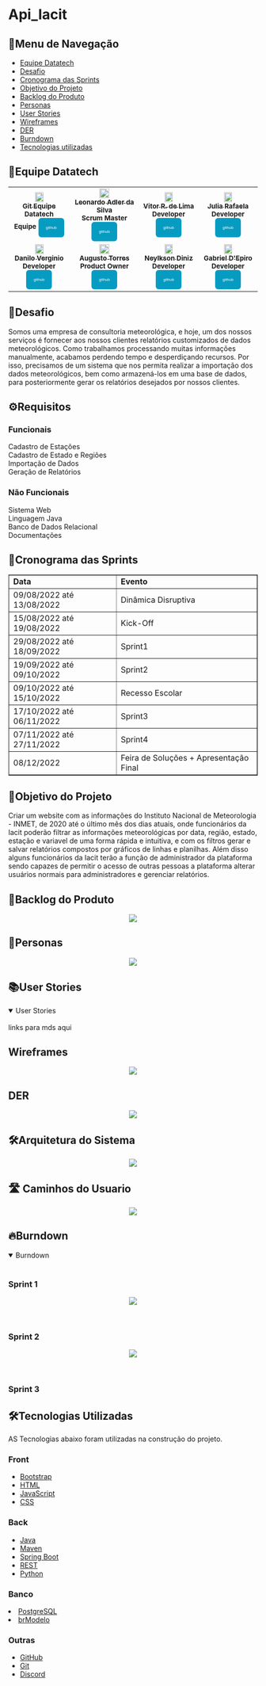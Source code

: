 # Api_Iacit

<h2>📜Menu de Navegação</h2>

- [Equipe Datatech](#equipe-datatech)
- [Desafio](#desafio)
- [Cronograma das Sprints](#cronograma-das-sprints)
- [Objetivo do Projeto](#objetivo-do-projeto)
- [Backlog do Produto](#backlog-do-produto)
- [Personas](#personas)
- [User Stories](#user-stories)
- [Wireframes](#wireframes)
- [DER](#der)
- [Burndown](#burndown)
- [Tecnologias utilizadas](#tecnologias-utilizadas)


</table>
<h2>🎲Equipe Datatech</h2>
<table>
<tr>
<td align="center">

<a href="https://github.com/DatatechOffice">    
<img src="https://avatars.githubusercontent.com/u/100881194?v=4" width = "40%">            
<br />
<sub><b>Git Equipe Datatech</b></sub>
<br />
</a>
<sub><b>Equipe</b></sub>
<sub><b><a href="https://github.com/DatatechOffice"><button style="background: #069cc2; border-radius: 6px; padding: 15px; cursor: pointer; color: #fff; border: none; font-size: 8px;">github</button></a></b></sub> 

<td align="center">

<a href="https://github.com/LeoAdlerr">
<img src="https://avatars.githubusercontent.com/u/88751032?v=4" width = "40%">            
<br />
<sub><b>Leonardo Adler da Silva</b></sub>
<br />
</a>
<sub><b>Scrum Master</b></sub>
<sub><b><a href="https://github.com/LeoAdlerr"><button style="background: #069cc2; border-radius: 6px; padding: 15px; cursor: pointer; color: #fff; border: none; font-size: 8px;">github</button></a></b></sub> 
<td align="center">
    
<a href="https://github.com/VilRL">
<img src="https://avatars.githubusercontent.com/u/56142288?v=4" width = "40%"> 
<br />
<sub><b>Vitor R. de Lima</b></sub>
<br />
</a>
<sub><b>Developer</b></sub>
<sub><b><a href="https://github.com/VilRL"><button style="background: #069cc2; border-radius: 6px; padding: 15px; cursor: pointer; color: #fff; border: none; font-size: 8px;">github</button></a></b></sub> 
<br />
</td>
<td align="center">

<a href="https://github.com/jufaela">
<img src="https://avatars.githubusercontent.com/u/79148564?v=4" width = "40%"> 
<br />
<sub><b>Julia Rafaela</b></sub>
<br />
</a>
<sub><b>Developer</b></sub>
<sub><b><a href="https://github.com/jufaela"><button style="background: #069cc2; border-radius: 6px; padding: 15px; cursor: pointer; color: #fff; border: none; font-size: 8px;">github</button></a></b></sub> 
<br />
</td>
</tr>
<tr>
<td align="center">

<a href="https://github.com/Daniloel">
<img src="https://avatars.githubusercontent.com/u/88066389?v=4" width = "40%"> 
<br />
<sub><b>Danilo Verginio</b></sub>
<br />
</a>
<sub><b>Developer</b></sub>
<sub><b><a href="https://github.com/Daniloel"><button style="background: #069cc2; border-radius: 6px; padding: 15px; cursor: pointer; color: #fff; border: none; font-size: 8px;">github</button></a></b></sub>
<br />
</td>
<td align="center">

<a href="https://github.com/MrZeroLeft">   
<img src="https://avatars.githubusercontent.com/u/77200265?v=4" width = "40%"> 
<br />
<sub><b>Augusto Torres</b></sub>
<br />
</a>
<sub><b>Product Owner</b></sub>
<sub><b><a href="https://github.com/MrZeroLeft"><button style="background: #069cc2; border-radius: 6px; padding: 15px; cursor: pointer; color: #fff; border: none; font-size: 8px;">github</button></a></b></sub>
<br />
</td>

<td align="center">

<a href="https://github.com/NeyDiniz">
<img src="https://avatars.githubusercontent.com/u/80933376?v=4" width = "40%"> 
<br />
<sub><b>Neylkson Diniz</b></sub>
<br /> 
</a>
<sub><b>Developer</b></sub>
<sub><b><a href="https://github.com/NeyDiniz"><button style="background: #069cc2; border-radius: 6px; padding: 15px; cursor: pointer; color: #fff; border: none; font-size: 8px;">github</button></a></b></sub>
<br />
</td>


<td align="center">

<a href="https://github.com/GabrielDepiro">
<img src="https://avatars.githubusercontent.com/u/90358435?v=4" width = "40%"> 
<br />
<sub><b>Gabriel D'Epiro</b></sub>
<br /> 
</a>
<sub><b>Developer</b></sub>
<sub><b><a href="https://github.com/GabrielDepiro"><button style="background: #069cc2; border-radius: 6px; padding: 15px; cursor: pointer; color: #fff; border: none; font-size: 8px;">github</button></a></b></sub>
<br />
</td>

</tr>
</table>


<h2>🧩Desafio</h2>
Somos uma empresa de consultoria meteorológica, e hoje, um dos nossos serviços é fornecer aos nossos clientes relatórios customizados de dados meteorológicos.
Como trabalhamos processando muitas informações manualmente, acabamos perdendo tempo e desperdiçando recursos.
Por isso, precisamos de um sistema que nos permita realizar a importação dos dados meteorológicos, bem como armazená-los em uma base de dados, para posteriormente gerar os relatórios desejados por nossos clientes.


<h2>⚙️Requisitos</h2>
<h3>Funcionais</h3>
Cadastro de Estações <br>
Cadastro de Estado e Regiões <br>
Importação de Dados <br>
Geração de Relatórios <br>

<h3>Não Funcionais</h3>
Sistema Web <br>
Linguagem Java <br>
Banco de Dados Relacional <br>
Documentações <br>


<h2>📄Cronograma das Sprints</h2>
<table border="1">
    <tr>
        <td><b>Data</b></td>
        <td><b>Evento</b></td>  
    </tr>
        <tr>
        <td>09/08/2022 até 13/08/2022</td>
        <td>Dinâmica Disruptiva</td>  
    </tr>
    <tr>
        <td>15/08/2022 até 19/08/2022</td>
        <td>Kick-Off</td>  
    </tr> 
    <tr>
        <td>29/08/2022 até 18/09/2022</td>
        <td>Sprint1 </td>  
    </tr>    
    <tr>
        <td>19/09/2022 até 09/10/2022</td>
        <td>Sprint2</td>  
    </tr>
        <tr>
        <td>09/10/2022 até 15/10/2022</td>
        <td>Recesso Escolar</td>  
    </tr>
    <tr>
        <td>17/10/2022 até 06/11/2022</td>
        <td>Sprint3</td>  
    </tr>   
    <tr>
        <td>07/11/2022 até 27/11/2022</td>
        <td>Sprint4</td>  
    </tr>
    <tr>
        <td>08/12/2022</td>
        <td>Feira de Soluções + Apresentação Final</td>  
    </tr> 
</table>


<h2>🎯Objetivo do Projeto</h2>
Criar um website com as informações do Instituto Nacional de Meteorologia - INMET, de 2020 até o último mês dos dias atuais, onde funcionários da Iacit poderão filtrar as informações meteorológicas por data, região, estado, estação e variavel de uma forma rápida e intuitiva, e com os filtros gerar e salvar relatórios compostos por gráficos de linhas e planilhas. Além disso alguns funcionários da Iacit terão a função de administrador da plataforma sendo capazes de permitir o acesso de outras pessoas a plataforma alterar usuários normais para administradores e gerenciar relatórios.


<h2>📄Backlog do Produto</h2>
<p align="center">
<img src="https://github.com/DatatechOffice/Api_Iacit/blob/Sprint2/Imagens/Cards/Backlog.png">
</p>


<h2>👤Personas</h2>
<p align="center">
<img src="https://github.com/DatatechOffice/Api_Iacit/blob/Sprint2/Imagens/Cards/Personas.png">
</p>


<h2>📚User Stories</h2>
<details open>
<summary>User Stories</summary>
<br>
links para mds aqui
</details>


<h2>Wireframes</h2>
<p align="center">
<img src="https://github.com/DatatechOffice/Api_Iacit/blob/Sprint2/Imagens/Wireframe_Home.png">
</p>


<h2>DER</h2>
<p align="center">
<img src="https://github.com/DatatechOffice/Api_Iacit/blob/sprint3_att_banco/Banco/Imagens/Conceitual.png">
</p>


<h2>🛠️Arquitetura do Sistema</h2>
<p align="center">
<img src="https://github.com/DatatechOffice/Api_Iacit/blob/Sprint2/Imagens/Cards/Arquitetura%20do%20Sistema.png">
</p>


<h2> 🛣 Caminhos do Usuario</h2>
<p align="center">
<img src="https://github.com/DatatechOffice/Api_Iacit/blob/Sprint2/Imagens/Cards/Caminhos%20do%20Usuario.png">
</p>


<h2>🔥Burndown</h2>
<details open>
<summary>Burndown</summary>
<br>

<h3>Sprint 1</h3>
<p align="center">
<img src="https://github.com/DatatechOffice/Api_Iacit/blob/main/Imagens/Burndown_1.png">
</p>

<br>

<h3>Sprint 2</h3>
<p align="center">
<img src="https://github.com/DatatechOffice/Api_Iacit/blob/Sprint2/Imagens/Burndown_2.png">
</p>

<br>

<h3>Sprint 3</h3>
</details>


<h2>🛠Tecnologias Utilizadas</h2>

AS Tecnologias abaixo foram utilizadas na construção do projeto.
<h3>Front</h3>

- [Bootstrap](https://getbootstrap.com/)
- [HTML](https://developer.mozilla.org/pt-BR/docs/Web/HTML)
- [JavaScript](https://www.javascript.com/)
- [CSS](https://developer.mozilla.org/pt-BR/docs/Web/CSS)

<h3>Back</h3>

- [Java](https://www.java.com/pt-BR/)
- [Maven](https://maven.apache.org/)
- [Spring Boot](https://spring.io/projects/spring-boot/)
- [REST](https://www.redhat.com/pt-br/topics/api/what-is-a-rest-api)
- [Python](https://www.python.org/)

<h3>Banco</h3

- [PostgreSQL](https://www.microsoft.com/pt-br/sql-server/sql-server-downloads)
- [brModelo](https://sourceforge.net/projects/brmodelo/)

<h3>Outras</h3>

- [GitHub](https://github.com/)
- [Git](https://github.com/)
- [Discord](https://discord.com/)
